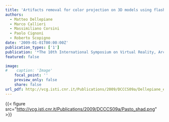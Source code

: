 ```yaml
---
title: 'Artifacts removal for color projection on 3D models using flash light'
authors:
  - Matteo Dellepiane
  - Marco Callieri
  - Massimiliano Corsini
  - Paolo Cignoni
  - Roberto Scopigno
date: '2009-01-01T00:00:00Z'
publication_types: ['1']
publication: '*The 10th International Symposium on Virtual Reality, Archaeology and Cultural Heritage VAST (2009)*'
featured: false

image:
#    caption: 'Image'
    focal_point: ''
    preview_only: false
    share: false
url_pdf: http://vcg.isti.cnr.it/Publications/2009/DCCCS09a/Dellepiane_et_al_Artifacts_removal.pdf
---
```

{{< figure src="http://vcg.isti.cnr.it/Publications/2009/DCCCS09a/Pasto_shad.png" >}}
